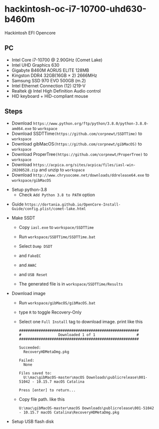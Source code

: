 # hackintosh-oc-i7-10700-uhd630-b460m
 Hackintosh EFI Opencore

## PC

- Intel Core i7-10700 @ 2.90GHz (Comet Lake)
- Intel UHD Graphics 630
- Gigabyte B460M AORUS ELITE 128MB
- Kingston DDR4 32GB(16GB × 2) 2666MHz
- Samsung SSD 970 EVO 500GB (m.2)
- Intel Ethernet Connection (12) I219-V
- Realtek @ Intel High Definition Audio control
- HID keyboard + HID-compliant mouse

## Steps
- Download ``https://www.python.org/ftp/python/3.8.0/python-3.8.0-amd64.exe`` to ``workspace``
- Download SSDTTime``(https://github.com/corpnewt/SSDTTime)`` to ``workspace``
- Download gibMacOS``(https://github.com/corpnewt/gibMacOS)`` to ``workspace``
- Download ProperTree``(https://github.com/corpnewt/ProperTree)`` to ``workspace``
- Download ``https://acpica.org/sites/acpica/files/iasl-win-20200528.zip`` and unzip to ``workspace``
- Download ``http://www.chrysocome.net/downloads/ddrelease64.exe`` to ``workspace/gibMacOS``

<!--  -->
- Setup python-3.8
  - Check ``Add Python 3.8 to PATH`` option

<!--  -->
- Guide ``https://dortania.github.io/OpenCore-Install-Guide/config.plist/comet-lake.html``

<!--  -->
- Make SSDT

  - Copy ``iasl.exe`` to ``workspace/SSDTTime``

  - Run ``workspace/SSDTTime/SSDTTime.bat``

  - Select ``Dump DSDT``

  - and ``FakeEC``

  - and ``AWAC``

  - and ``USB Reset``

  - The generated file is in ``workspace/SSDTTime/Results``

<!--  -->
- Download image
  - Run ``workspace/gibMacOS/gibMacOS.bat``

  - type ``R`` to toggle Recovery-Only

  - Select one ``Full Install`` tag to download image. print like this

    ```
    #######################################################
    #                 Downloaded 1 of 1                   #
    #######################################################

    Succeeded:
      RecoveryHDMetaDmg.pkg

    Failed:
      None

    Files saved to:
      U:\mac\gibMacOS-master\macOS Downloads\publicrelease\001-51042 - 10.15.7 macOS Catalina

    Press [enter] to return...
    ```

  - Copy file path. like this

    ```U:\mac\gibMacOS-master\macOS Downloads\publicrelease\001-51042 - 10.15.7 macOS Catalina\RecoveryHDMetaDmg.pkg```

<!--  -->
- Setup USB flash disk
